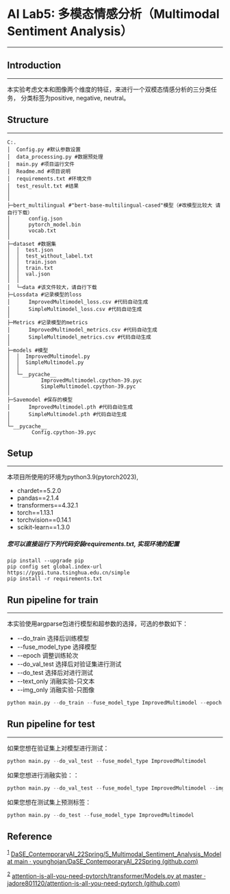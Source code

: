 # AI Lab5: 多模态情感分析（Multimodal Sentiment Analysis）
<hr/>

## Introduction
<hr/>
本实验考虑文本和图像两个维度的特征，来进行一个双模态情感分析的三分类任务， 分类标签为positive, negative, neutral。

## Structure
<hr/>

```
C:.
│  Config.py #默认参数设置
│  data_processing.py #数据预处理
│  main.py #项目运行文件
│  Readme.md #项目说明
│  requirements.txt #环境文件
│  test_result.txt #结果
│
│
├─bert_multilingual #"bert-base-multilingual-cased"模型（#改模型比较大 请自行下载）
│      config.json
│      pytorch_model.bin
│      vocab.txt
│
├─dataset #数据集
│  │  test.json
│  │  test_without_label.txt
│  │  train.json
│  │  train.txt
│  │  val.json
│  │
│  └─data #该文件较大，请自行下载
├─Lossdata #记录模型的loss
│      ImprovedMultimodel_loss.csv #代码自动生成
│      SimpleMultimodel_loss.csv #代码自动生成
│
├─Metrics #记录模型的metrics
│      ImprovedMultimodel_metrics.csv #代码自动生成
│      SimpleMultimodel_metrics.csv #代码自动生成
│
├─models #模型
│  │  ImprovedMultimodel.py
│  │  SimpleMultimodel.py
│  │
│  └─__pycache__
│          ImprovedMultimodel.cpython-39.pyc
│          SimpleMultimodel.cpython-39.pyc
│
├─Savemodel #保存的模型
│      ImprovedMultimodel.pth #代码自动生成
│      SimpleMultimodel.pth #代码自动生成
│
└─__pycache__
        Config.cpython-39.pyc

```

## Setup
<hr/>
本项目所使用的环境为python3.9(pytorch2023),

- chardet==5.2.0
- pandas==2.1.4
- transformers==4.32.1
- torch==1.13.1
- torchvision==0.14.1
- scikit-learn==1.3.0


##### 您可以直接运行下列代码安装requirements.txt, 实现环境的配置


```
pip install --upgrade pip 
pip config set global.index-url https://pypi.tuna.tsinghua.edu.cn/simple
pip install -r requirements.txt
```
## Run pipeline for train
<hr/>
本实验使用argparse包进行模型和超参数的选择，可选的参数如下：

- --do_train 选择后训练模型
- --fuse_model_type 选择模型
- --epoch 调整训练轮次
- --do_val_test 选择后对验证集进行测试
- --do_test 选择后对进行测试
- --text_only 消融实验-只文本
- --img_only 消融实验-只图像

```python
python main.py --do_train --fuse_model_type ImprovedMultimodel --epoch 5
```

## Run pipeline for test
<hr/>
如果您想在验证集上对模型进行测试：

```python
python main.py --do_val_test --fuse_model_type ImprovedMultimodel
```

如果您想进行消融实验：：

```python
python main.py --do_val_test --fuse_model_type ImprovedMultimodel --img_only(or --text_only)
```

如果您想在测试集上预测标签：

```python
python main.py --do_test --fuse_model_type ImprovedMultimodel
```
## Reference
<sup><a href="#ref1">1</a></sup>  <span name = "ref4">[DaSE_ContemporaryAI_22Spring/5_Multimodal_Sentiment_Analysis_Model at main · younghojan/DaSE_ContemporaryAI_22Spring (github.com)](https://github.com/younghojan/DaSE_ContemporaryAI_22Spring/tree/main/5_Multimodal_Sentiment_Analysis_Model)</span> 

<sup><a href="#ref1">2</a></sup>  <span name = "ref4">[attention-is-all-you-need-pytorch/transformer/Models.py at master · jadore801120/attention-is-all-you-need-pytorch (github.com)](https://github.com/jadore801120/attention-is-all-you-need-pytorch/blob/master/transformer/Models.py)</span>